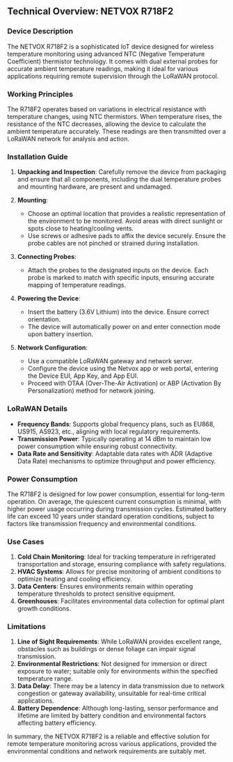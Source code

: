 ## Technical Overview: NETVOX R718F2

### Device Description
The NETVOX R718F2 is a sophisticated IoT device designed for wireless temperature monitoring using advanced NTC (Negative Temperature Coefficient) thermistor technology. It comes with dual external probes for accurate ambient temperature readings, making it ideal for various applications requiring remote supervision through the LoRaWAN protocol.

### Working Principles
The R718F2 operates based on variations in electrical resistance with temperature changes, using NTC thermistors. When temperature rises, the resistance of the NTC decreases, allowing the device to calculate the ambient temperature accurately. These readings are then transmitted over a LoRaWAN network for analysis and action.

### Installation Guide

1. **Unpacking and Inspection**: Carefully remove the device from packaging and ensure that all components, including the dual temperature probes and mounting hardware, are present and undamaged.

2. **Mounting**: 
   - Choose an optimal location that provides a realistic representation of the environment to be monitored. Avoid areas with direct sunlight or spots close to heating/cooling vents.
   - Use screws or adhesive pads to affix the device securely. Ensure the probe cables are not pinched or strained during installation.

3. **Connecting Probes**: 
   - Attach the probes to the designated inputs on the device. Each probe is marked to match with specific inputs, ensuring accurate mapping of temperature readings.

4. **Powering the Device**: 
   - Insert the battery (3.6V Lithium) into the device. Ensure correct orientation.
   - The device will automatically power on and enter connection mode upon battery insertion.

5. **Network Configuration**: 
   - Use a compatible LoRaWAN gateway and network server.
   - Configure the device using the Netvox app or web portal, entering the Device EUI, App Key, and App EUI.
   - Proceed with OTAA (Over-The-Air Activation) or ABP (Activation By Personalization) method for network joining.

### LoRaWAN Details

- **Frequency Bands**: Supports global frequency plans, such as EU868, US915, AS923, etc., aligning with local regulatory requirements.
- **Transmission Power**: Typically operating at 14 dBm to maintain low power consumption while ensuring robust connectivity.
- **Data Rate and Sensitivity**: Adaptable data rates with ADR (Adaptive Data Rate) mechanisms to optimize throughput and power efficiency.

### Power Consumption

The R718F2 is designed for low power consumption, essential for long-term operation. On average, the quiescent current consumption is minimal, with higher power usage occurring during transmission cycles. Estimated battery life can exceed 10 years under standard operation conditions, subject to factors like transmission frequency and environmental conditions.

### Use Cases

1. **Cold Chain Monitoring**: Ideal for tracking temperature in refrigerated transportation and storage, ensuring compliance with safety regulations.
2. **HVAC Systems**: Allows for precise monitoring of ambient conditions to optimize heating and cooling efficiency.
3. **Data Centers**: Ensures environments remain within operating temperature thresholds to protect sensitive equipment.
4. **Greenhouses**: Facilitates environmental data collection for optimal plant growth conditions.

### Limitations

1. **Line of Sight Requirements**: While LoRaWAN provides excellent range, obstacles such as buildings or dense foliage can impair signal transmission.
2. **Environmental Restrictions**: Not designed for immersion or direct exposure to water; suitable only for environments within the specified temperature range.
3. **Data Delay**: There may be a latency in data transmission due to network congestion or gateway availability, unsuitable for real-time critical applications.
4. **Battery Dependence**: Although long-lasting, sensor performance and lifetime are limited by battery condition and environmental factors affecting battery efficiency.

In summary, the NETVOX R718F2 is a reliable and effective solution for remote temperature monitoring across various applications, provided the environmental conditions and network requirements are suitably met.